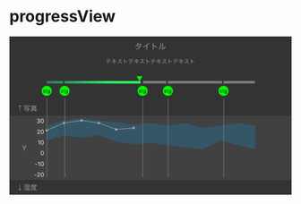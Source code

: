 # progressView

![スクショ](https://raw.githubusercontent.com/ymmtshny/progressView/master/screenshot4.png)


